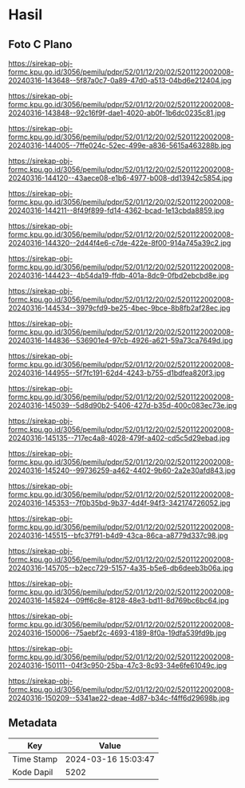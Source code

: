 # Hasil

## Foto C Plano

https://sirekap-obj-formc.kpu.go.id/3056/pemilu/pdpr/52/01/12/20/02/5201122002008-20240316-143648--5f87a0c7-0a89-47d0-a513-04bd6e212404.jpg

https://sirekap-obj-formc.kpu.go.id/3056/pemilu/pdpr/52/01/12/20/02/5201122002008-20240316-143848--92c16f9f-dae1-4020-ab0f-1b6dc0235c81.jpg

https://sirekap-obj-formc.kpu.go.id/3056/pemilu/pdpr/52/01/12/20/02/5201122002008-20240316-144005--7ffe024c-52ec-499e-a836-5615a463288b.jpg

https://sirekap-obj-formc.kpu.go.id/3056/pemilu/pdpr/52/01/12/20/02/5201122002008-20240316-144120--43aece08-e1b6-4977-b008-dd13942c5854.jpg

https://sirekap-obj-formc.kpu.go.id/3056/pemilu/pdpr/52/01/12/20/02/5201122002008-20240316-144211--8f49f899-fd14-4362-bcad-1e13cbda8859.jpg

https://sirekap-obj-formc.kpu.go.id/3056/pemilu/pdpr/52/01/12/20/02/5201122002008-20240316-144320--2d44f4e6-c7de-422e-8f00-914a745a39c2.jpg

https://sirekap-obj-formc.kpu.go.id/3056/pemilu/pdpr/52/01/12/20/02/5201122002008-20240316-144423--4b54da19-ffdb-401a-8dc9-0fbd2ebcbd8e.jpg

https://sirekap-obj-formc.kpu.go.id/3056/pemilu/pdpr/52/01/12/20/02/5201122002008-20240316-144534--3979cfd9-be25-4bec-9bce-8b8fb2af28ec.jpg

https://sirekap-obj-formc.kpu.go.id/3056/pemilu/pdpr/52/01/12/20/02/5201122002008-20240316-144836--536901e4-97cb-4926-a621-59a73ca7649d.jpg

https://sirekap-obj-formc.kpu.go.id/3056/pemilu/pdpr/52/01/12/20/02/5201122002008-20240316-144955--5f7fc191-62d4-4243-b755-d1bdfea820f3.jpg

https://sirekap-obj-formc.kpu.go.id/3056/pemilu/pdpr/52/01/12/20/02/5201122002008-20240316-145039--5d8d90b2-5406-427d-b35d-400c083ec73e.jpg

https://sirekap-obj-formc.kpu.go.id/3056/pemilu/pdpr/52/01/12/20/02/5201122002008-20240316-145135--717ec4a8-4028-479f-a402-cd5c5d29ebad.jpg

https://sirekap-obj-formc.kpu.go.id/3056/pemilu/pdpr/52/01/12/20/02/5201122002008-20240316-145240--99736259-a462-4402-9b60-2a2e30afd843.jpg

https://sirekap-obj-formc.kpu.go.id/3056/pemilu/pdpr/52/01/12/20/02/5201122002008-20240316-145353--7f0b35bd-9b37-4d4f-94f3-342174726052.jpg

https://sirekap-obj-formc.kpu.go.id/3056/pemilu/pdpr/52/01/12/20/02/5201122002008-20240316-145515--bfc37f91-b4d9-43ca-86ca-a8779d337c98.jpg

https://sirekap-obj-formc.kpu.go.id/3056/pemilu/pdpr/52/01/12/20/02/5201122002008-20240316-145705--b2ecc729-5157-4a35-b5e6-db6deeb3b06a.jpg

https://sirekap-obj-formc.kpu.go.id/3056/pemilu/pdpr/52/01/12/20/02/5201122002008-20240316-145824--09ff6c8e-8128-48e3-bd11-8d769bc6bc64.jpg

https://sirekap-obj-formc.kpu.go.id/3056/pemilu/pdpr/52/01/12/20/02/5201122002008-20240316-150006--75aebf2c-4693-4189-8f0a-19dfa539fd9b.jpg

https://sirekap-obj-formc.kpu.go.id/3056/pemilu/pdpr/52/01/12/20/02/5201122002008-20240316-150111--04f3c950-25ba-47c3-8c93-34e6fe61049c.jpg

https://sirekap-obj-formc.kpu.go.id/3056/pemilu/pdpr/52/01/12/20/02/5201122002008-20240316-150209--5341ae22-deae-4d87-b34c-f4ff6d29698b.jpg


## Metadata

| Key        | Value               |
| ---------- | ------------------- |
| Time Stamp | 2024-03-16 15:03:47 |
| Kode Dapil | 5202                |



